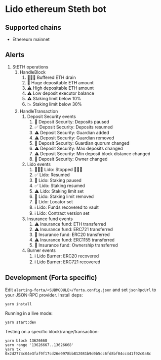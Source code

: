 # Lido ethereum Steth bot

## Supported chains

- Ethereum mainnet

## Alerts

1. StETH operations
    1. HandleBlock
        1. 🚨🚨🚨 Buffered ETH drain
        2. 🚨 Huge depositable ETH amount
        3. ⚠️ High depositable ETH amount
        4. ⚠️ Low deposit executor balance
        5. ⚠️ Staking limit below 10%
        6. 📉 Staking limit below 30%
    2. HandleTransaction
        1. Deposit Security events
            1. 🚨 Deposit Security: Deposits paused
            2. ✅ Deposit Security: Deposits resumed
            3. ⚠️ Deposit Security: Guardian added
            4. ⚠️ Deposit Security: Guardian removed
            5. 🚨 Deposit Security: Guardian quorum changed
            6. ⚠️ Deposit Security: Max deposits changed
            7. ⚠️ Deposit Security: Min deposit block distance changed
            8. 🚨 Deposit Security: Owner changed
        2. Lido events
            1. 🚨🚨🚨 Lido: Stopped 🚨🚨🚨
            2. ✅ Lido: Resumed
            3. 🚨 Lido: Staking paused
            4. ✅ Lido: Staking resumed
            5. ⚠️ Lido: Staking limit set
            6. 🚨 Lido: Staking limit removed
            7. 🚨 Lido: Locator set
            8. ℹ️ Lido: Funds recovered to vault
            9. ℹ️ Lido: Contract version set
        3. Insurance fund events
            1. ⚠️ Insurance fund: ETH transferred
            2. ⚠️ Insurance fund: ERC721 transferred
            3. 🚨 Insurance fund: ERC20 transferred
            4. ⚠️ Insurance fund: ERC1155 transferred
            5. 🚨 Insurance fund: Ownership transferred
        4. Burner events
            1. ℹ️ Lido Burner: ERC20 recovered
            2. ℹ️ Lido Burner: ERC721 recovered

## Development (Forta specific)

Edit `alerting-forta/<SUBMODULE>/forta.config.json` and set `jsonRpcUrl` to your JSON-RPC provider. Install deps:

```
yarn install
```

Running in a live mode:

```
yarn start:dev
```

Testing on a specific block/range/transaction:

```
yarn block 13626668
yarn range '13626667..13626668'
yarn tx 0x2d2774c04e3faf9f17cd26e0978bb812081b9d0b5cc6fd8bf04cc441f92c0a8c
```
